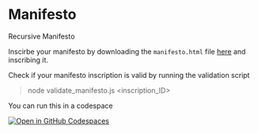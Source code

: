 # Manifesto
Recursive Manifesto

Inscirbe your manifesto by downloading the `manifesto.html` file [here](https://github.com/cypherpunklab/manifesto/blob/main/manifesto.html) and inscribing it.

Check if your manifesto inscription is valid by running the validation script
> node validate_manifesto.js <inscription_ID>

You can run this in a codespace

[![Open in GitHub Codespaces](https://github.com/codespaces/badge.svg)](https://codespaces.new/cypherpunklab/manifesto)
